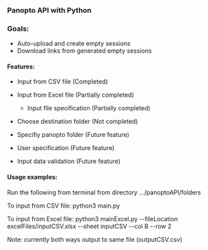 ### Panopto API with Python

### Goals:
* Auto-upload and create empty sessions
* Download links from generated empty sessions


#### Features:
* Input from CSV file (Completed)
  
* Input from Excel file (Partially completed)

    * Input file specification (Partially completed)

* Choose destination folder (Not completed)

* Specifiy panopto folder (Future feature)

* User specification (Future feature)

* Input data validation (Future feature)



#### Usage examples:
Run the following from terminal from directory .../panoptoAPI/folders

To input from CSV file:
python3 main.py

To input from Excel file:
python3 mainExcel.py --fileLocation excelFiles/inputCSV.xlsx --sheet inputCSV --col B --row 2

Note: currently both ways output to same file (outputCSV.csv)